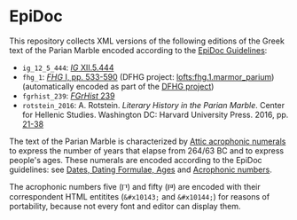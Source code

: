 # EpiDoc

This repository collects XML versions of the following editions of the Greek text of the Parian Marble encoded according to the [EpiDoc Guidelines](http://www.stoa.org/epidoc/gl/latest/):

* `ig_12_5_444`: [*IG* XII.5.444](https://epigraphy.packhum.org/text/77668)
* `fhg_1`: [*FHG* I, pp. 533-590](https://books.google.de/books?id=y5pxAAAAIAAJ&hl=it&pg=PA533&redir_esc=y#v=onepage&q&f=false) (DFHG project: [lofts:fhg.1.marmor_parium](http://www.dfhg-project.org/DFHG/index.php?volume=Volumen%20primum#urn:lofts:fhg.1.marmor_parium)) (automatically encoded as part of the [DFHG project](https://github.com/DFHG-project/volume_1))
* `fgrhist_239`: [*FGrHist* 239](https://referenceworks.brillonline.com/entries/die-fragmente-der-griechischen-historiker-i-iii/marmor-parium-239-a239)
* `rotstein_2016`: A. Rotstein. *Literary History in the Parian Marble*. Center for Hellenic Studies. Washington DC: Harvard University Press. 2016, pp. [21-38](https://chs.harvard.edu/CHS/article/display/6484.2-text-and-translation)

The text of the Parian Marble is characterized by [Attic acrophonic numerals](https://en.wikipedia.org/wiki/Attic_numerals) to express the number of years that elapse from 264/63 BC and to express people's ages. These numerals are encoded according to the EpiDoc guidelines: see [Dates, Dating Formulae, Ages](http://www.stoa.org/epidoc/gl/latest/idx-datesage.html) and [Acrophonic numbers](http://www.stoa.org/epidoc/gl/latest/trans-numacrophonic.html).

The acrophonic numbers five (𐅃) and fifty (𐅄) are encoded with their correspondent HTML entitites (`&#x10143;` and `&#x10144;`) for reasons of portability, because not every font and editor can display them.


